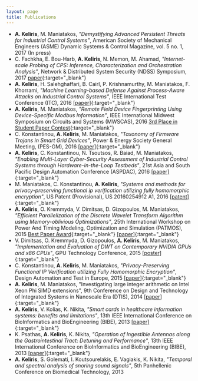 ```yaml
---
layout: page
title: Publications
---
```


- **A. Keliris**, M. Maniatakos, *"Demystifying Advanced Persistent Threats for Industrial Control Systems"*, American Society of Mechanical Engineers (ASME) Dynamic Systems & Control Magazine, vol. 5 no. 1, 2017 (In press)
- C. Fachkha, E. Bou-Harb, **A. Keliris**, N. Memon, M. Ahamad, *"Internet-scale Probing of CPS: Inference, Characterization and Orchestration Analysis"*, Network & Distributed System Security (NDSS) Symposium, 2017 [paper](http://www.internetsociety.org/sites/default/files/ndss2017_08-4_Fachkha_paper.pdf){:target="_blank"}
- **A. Keliris**, H. Salehghaffari, B. Cairl, P. Krishnamurthy, M. Maniatakos, F. Khorrami, *"Machine Learning-based Defense Against Process-Aware Attacks on Industrial Control Systems"*, IEEE International Test Conference (ITC), 2016 [[paper]](http://ieeexplore.ieee.org/document/7805855){:target="_blank"}
- **A. Keliris**, M. Maniatakos, *"Remote Field Device Fingerprinting Using Device-Specific Modbus Information"*, IEEE International Midwest Symposium on Circuits and Systems (MWSCAS), 2016 [3rd Place in Student Paper Contest](http://events.kustar.ac.ae/mwscas2016/student-paper-contest-winners-announced){:target="_blank"}
- C. Konstantinou, **A. Keliris**,  M. Maniatakos, *"Taxonomy of Firmware Trojans in Smart Grid Devices"*, Power & Energy Society General Meeting, (PES-GM), 2016 [[paper]](http://ieeexplore.ieee.org/document/7741452){:target="_blank"}
- **A. Keliris**, C. Konstantinou, N. Tsoutsos, R. Baiad, M. Maniatakos, *"Enabling Multi-Layer Cyber-Security Assessment of Industrial Control Systems through Hardware-in-the-Loop Testbeds"*, 21st Asia and South Pacific Design Automation Conference (ASPDAC), 2016 [[paper]](http://ieeexplore.ieee.org/document/7428063){:target="_blank"}
- M. Maniatakos, C. Konstantinou, **A. Keliris**, *"Systems and methods for privacy-preserving functional ip verification utilizing fully homomorphic encryption"*, US Patent (Provisional), US 20160254912 A1, 2016 [[patent]](https://www.google.com.na/patents/US20160254912){:target="_blank"}
- **A. Keliris**, O. Kremmyda, V. Dimitsas, D. Gizopoulos, M. Maniatakos, *"Efficient Parallelization of the Discrete Wavelet Transform Algorithm using Memory-oblivious Optimizations"*, 25th International Workshop on Power And Timing Modeling, Optimization and Simulation (PATMOS), 2015 [Best Paper Award](http://www.chipinbahia.eng.ufba.br/best-paper-awards){:target="_blank"} [[paper]](http://ieeexplore.ieee.org/document/7347583){:target="_blank"}
- V. Dimitsas, O. Kremmyda, D. Gizopoulos, **A. Keliris**, M. Maniatakos, *"Implementation and Evaluation of DWT on Contemporary NVIDIA GPUs and x86 CPUs"*, GPU Technology Conference, 2015 [[poster]](http://on-demand.gputechconf.com/gtc/2015/posters/GTC_2015_Developer_Algorithms_07_P5186_WEB.pdf){:target="_blank"}
- C. Konstantinou, **A. Keliris**, M. Maniatakos, *"Privacy-Preserving Functional IP Verification utilizing Fully Homomorphic Encryption"*, Design Automation and Test in Europe, 2015 [[paper]](http://ieeexplore.ieee.org/document/7092410){:target="_blank"}
- **A. Keliris**, M. Maniatakos, "Investigating large integer arithmetic on Intel Xeon Phi SIMD extensions", 9th Conference on Design and Technology of Integrated Systems in Nanoscale Era (DTIS), 2014 [[paper]](http://ieeexplore.ieee.org/document/6850661){:target="_blank"}
- **A. Keliris**, V. Kolias, K. Nikita, *"Smart cards in healthcare information systems: benefits and limitations"*, 13th IEEE International Conference on BioInformatics and BioEngineering (BIBE), 2013 [[paper]](http://ieeexplore.ieee.org/document/6701540){:target="_blank"}
- K. Psathas, **A. Keliris**, K. Nikita, *"Operation of Ingestible Antennas along the Gastrointestinal Tract: Detuning and Performance"*, 13th IEEE International Conference on BioInformatics and BioEngineering (BIBE), 2013 [[paper]](http://ieeexplore.ieee.org/document/6701534){:target="_blank"}
- **A. Keliris**, S. Golemati, I. Koutsourelakis, E. Vagiakis, K. Nikita, *"Temporal and spectral analysis of snoring sound signals"*, 5th Panhellenic Conference on Biomedical Technology, 2013